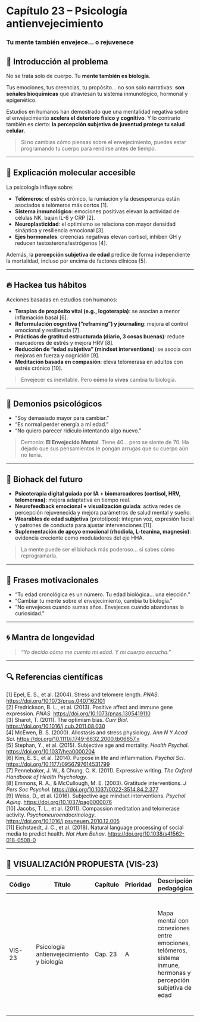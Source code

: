 # Capítulo 23 – Psicología antienvejecimiento  
### Tu mente también envejece… o rejuvenece

## 🧠 Introducción al problema

No se trata solo de cuerpo. Tu **mente también es biología**.

Tus emociones, tus creencias, tu propósito… no son solo narrativas: **son señales bioquímicas** que atraviesan tu sistema inmunológico, hormonal y epigenético.

Estudios en humanos han demostrado que una mentalidad negativa sobre el envejecimiento **acelera el deterioro físico y cognitivo**. Y lo contrario también es cierto: **la percepción subjetiva de juventud protege tu salud celular**.

> Si no cambias cómo piensas sobre el envejecimiento, puedes estar programando tu cuerpo para rendirse antes de tiempo.

---

## 🧬 Explicación molecular accesible

La psicología influye sobre:

- **Telómeros**: el estrés crónico, la rumiación y la desesperanza están asociados a telómeros más cortos [1].  
- **Sistema inmunológico**: emociones positivas elevan la actividad de células NK, bajan IL-6 y CRP [2].  
- **Neuroplasticidad**: el optimismo se relaciona con mayor densidad sináptica y resiliencia emocional [3].  
- **Ejes hormonales**: creencias negativas elevan cortisol, inhiben GH y reducen testosterona/estrógenos [4].

Además, la **percepción subjetiva de edad** predice de forma independiente la mortalidad, incluso por encima de factores clínicos [5].

---

## 🔥 Hackea tus hábitos

Acciones basadas en estudios con humanos:

- **Terapias de propósito vital (e.g., logoterapia)**: se asocian a menor inflamación basal [6].  
- **Reformulación cognitiva (“reframing”) y journaling**: mejora el control emocional y resiliencia [7].  
- **Prácticas de gratitud estructurada (diario, 3 cosas buenas)**: reduce marcadores de estrés y mejora HRV [8].  
- **Reducción de “edad subjetiva” (mindset interventions)**: se asocia con mejoras en fuerza y cognición [9].  
- **Meditación basada en compasión**: eleva telomerasa en adultos con estrés crónico [10].

> Envejecer es inevitable. Pero **cómo lo vives** cambia tu biología.

---

## 🧠 Demonios psicológicos

- “Soy demasiado mayor para cambiar.”  
- “Es normal perder energía a mi edad.”  
- “No quiero parecer ridículo intentando algo nuevo.”

> Demonio: **El Envejecido Mental**. Tiene 40… pero se siente de 70. Ha dejado que sus pensamientos le pongan arrugas que su cuerpo aún no tenía.

---

## 🚀 Biohack del futuro

- **Psicoterapia digital guiada por IA + biomarcadores (cortisol, HRV, telomerasa)**: mejora adaptativa en tiempo real.  
- **Neurofeedback emocional + visualización guiada**: activa redes de percepción rejuvenecida y mejora parámetros de salud mental y sueño.  
- **Wearables de edad subjetiva** (prototipos): integran voz, expresión facial y patrones de conducta para ajustar intervenciones [11].  
- **Suplementación de apoyo emocional (rhodiola, L-teanina, magnesio)**: evidencia creciente como moduladores del eje HHA.

> La mente puede ser el biohack más poderoso… si sabes cómo reprogramarla.

---

## 💬 Frases motivacionales

- “Tu edad cronológica es un número. Tu edad biológica… una elección.”  
- “Cambiar tu mente sobre el envejecimiento, cambia tu biología.”  
- “No envejeces cuando sumas años. Envejeces cuando abandonas la curiosidad.”

---

## 🌀 Mantra de longevidad

> *“Yo decido cómo me cuento mi edad. Y mi cuerpo escucha.”*

---

## 🔍 Referencias científicas

[1] Epel, E. S., et al. (2004). Stress and telomere length. *PNAS*. https://doi.org/10.1073/pnas.0407162101  
[2] Fredrickson, B. L., et al. (2013). Positive affect and immune gene expression. *PNAS*. https://doi.org/10.1073/pnas.1305419110  
[3] Sharot, T. (2011). The optimism bias. *Curr Biol*. https://doi.org/10.1016/j.cub.2011.08.030  
[4] McEwen, B. S. (2000). Allostasis and stress physiology. *Ann N Y Acad Sci*. https://doi.org/10.1111/j.1749-6632.2000.tb06657.x  
[5] Stephan, Y., et al. (2015). Subjective age and mortality. *Health Psychol*. https://doi.org/10.1037/hea0000204  
[6] Kim, E. S., et al. (2014). Purpose in life and inflammation. *Psychol Sci*. https://doi.org/10.1177/0956797614531799  
[7] Pennebaker, J. W., & Chung, C. K. (2011). Expressive writing. *The Oxford Handbook of Health Psychology*.  
[8] Emmons, R. A., & McCullough, M. E. (2003). Gratitude interventions. *J Pers Soc Psychol*. https://doi.org/10.1037/0022-3514.84.2.377  
[9] Weiss, D., et al. (2016). Subjective age mindset interventions. *Psychol Aging*. https://doi.org/10.1037/pag0000076  
[10] Jacobs, T. L., et al. (2011). Compassion meditation and telomerase activity. *Psychoneuroendocrinology*. https://doi.org/10.1016/j.psyneuen.2010.12.005  
[11] Eichstaedt, J. C., et al. (2018). Natural language processing of social media to predict health. *Nat Hum Behav*. https://doi.org/10.1038/s41562-018-0508-0  

---

## 🎨 VISUALIZACIÓN PROPUESTA (VIS-23)

| Código  | Título                                   | Capítulo | Prioridad | Descripción pedagógica                                                                                           | Prompt IA                                                                                                                                                  | Generada | Enlace |
|---------|-------------------------------------------|----------|-----------|-------------------------------------------------------------------------------------------------------------------|-------------------------------------------------------------------------------------------------------------------------------------------------------------|----------|--------|
| VIS-23  | Psicología antienvejecimiento y biología  | Cap. 23  | A         | Mapa mental con conexiones entre emociones, telómeros, sistema inmune, hormonas y percepción subjetiva de edad   | “Mind-body connection diagram: emotions influencing telomeres, immunity, hormones and subjective age perception – elegant, scientific layout”              | ⬜        | —      |
